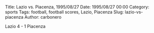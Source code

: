 Title: Lazio vs. Piacenza, 1995/08/27
Date: 1995/08/27 00:00
Category: sports
Tags: football, football scores, Lazio, Piacenza
Slug: lazio-vs-piacenza
Author: carbonero


Lazio 4 - 1 Piacenza
